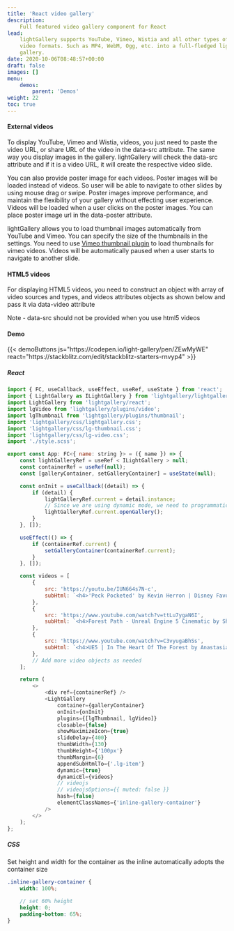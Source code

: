 ```yaml
---
title: 'React video gallery'
description:
    Full featured video gallery component for React
lead:
    lightGallery supports YouTube, Vimeo, Wistia and all other types of HTML5
    video formats. Such as MP4, WebM, Ogg, etc. into a full-fledged lightbox
    gallery.
date: 2020-10-06T08:48:57+00:00
draft: false
images: []
menu:
    demos:
        parent: 'Demos'
weight: 22
toc: true
---
```


#### External videos

<p>To display YouTube, Vimeo and Wistia, videos, you just need to paste the video URL, or share URL of the video in the data-src attribute. The same way you display images in the gallery. lightGallery will check the data-src attribute and if it is a video URL, it will create the respective video slide.</p>

<p>You can also provide poster image for each videos. Poster images will be loaded instead of videos. So user will be able to navigate to other slides by using mouse drag or swipe. Poster images improve performance, and maintain the flexibility of your gallery without effecting user experience. Videos will be loaded when a user clicks on the poster images. You can place poster image url in the data-poster attribute.</p>

<p>lightGallery allows you to load thumbnail images automatically from YouTube and Vimeo. You can specify the size of the thumbnails in the settings. You need to use <a href="/docs/settings/#vimeo-thumbnails-plugin">Vimeo thumbnail plugin</a> to load thumbnails for vimeo videos. Videos will be automatically paused when a user starts to navigate to another slide.</p>

#### HTML5 videos

<p>For displaying HTML5 videos, you need to construct an object with array of video sources and types, and videos attributes objects as shown below and pass it via data-video attribute</p>
Note - data-src should not be provided when you use html5 videos

#### Demo

<div id="inline-video-gallery-container" class="inline-gallery-container"></div>
{{< demoButtons js="https://codepen.io/light-gallery/pen/ZEwMyWE" react="https://stackblitz.com/edit/stackblitz-starters-rnvyp4" >}}

##### React

```js
import { FC, useCallback, useEffect, useRef, useState } from 'react';
import { LightGallery as ILightGallery } from 'lightgallery/lightgallery';
import LightGallery from 'lightgallery/react';
import lgVideo from 'lightgallery/plugins/video';
import lgThumbnail from 'lightgallery/plugins/thumbnail';
import 'lightgallery/css/lightgallery.css';
import 'lightgallery/css/lg-thumbnail.css';
import 'lightgallery/css/lg-video.css';
import './style.scss';

export const App: FC<{ name: string }> = ({ name }) => {
    const lightGalleryRef = useRef < ILightGallery > null;
    const containerRef = useRef(null);
    const [galleryContainer, setGalleryContainer] = useState(null);

    const onInit = useCallback((detail) => {
        if (detail) {
            lightGalleryRef.current = detail.instance;
            // Since we are using dynamic mode, we need to programmatically open lightGallery
            lightGalleryRef.current.openGallery();
        }
    }, []);

    useEffect(() => {
        if (containerRef.current) {
            setGalleryContainer(containerRef.current);
        }
    }, []);

    const videos = [
        {
            src: 'https://youtu.be/IUN664s7N-c',
            subHtml: `<h4>'Peck Pocketed' by Kevin Herron | Disney Favorite</h4>`,
        },
        {
            src: 'https://www.youtube.com/watch?v=ttLu7ygaN6I',
            subHtml: `<h4>Forest Path - Unreal Engine 5 Cinematic by Sharkyy</h4>`,
        },
        {
            src: 'https://www.youtube.com/watch?v=C3vyugaBhSs',
            subHtml: `<h4>UE5 | In The Heart Of The Forest by Anastasia Gorban</h4>`,
        },
        // Add more video objects as needed
    ];

    return (
        <>
            <div ref={containerRef} />
            <LightGallery
                container={galleryContainer}
                onInit={onInit}
                plugins={[lgThumbnail, lgVideo]}
                closable={false}
                showMaximizeIcon={true}
                slideDelay={400}
                thumbWidth={130}
                thumbHeight={'100px'}
                thumbMargin={6}
                appendSubHtmlTo={'.lg-item'}
                dynamic={true}
                dynamicEl={videos}
                // videojs
                // videojsOptions={{ muted: false }}
                hash={false}
                elementClassNames={'inline-gallery-container'}
            />
        </>
    );
};
```

##### CSS

Set height and width for the container as the inline automatically adopts the
container size

```scss
.inline-gallery-container {
    width: 100%;

    // set 60% height
    height: 0;
    padding-bottom: 65%;
}
```
